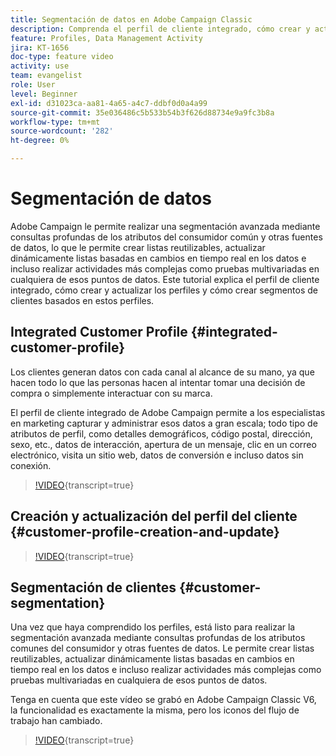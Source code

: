 ```yaml
---
title: Segmentación de datos en Adobe Campaign Classic
description: Comprenda el perfil de cliente integrado, cómo crear y actualizar los perfiles y cómo crear segmentos de clientes basados en estos perfiles.
feature: Profiles, Data Management Activity
jira: KT-1656
doc-type: feature video
activity: use
team: evangelist
role: User
level: Beginner
exl-id: d31023ca-aa81-4a65-a4c7-ddbf0d0a4a99
source-git-commit: 35e036486c5b533b54b3f626d88734e9a9fc3b8a
workflow-type: tm+mt
source-wordcount: '282'
ht-degree: 0%

---
```


# Segmentación de datos

Adobe Campaign le permite realizar una segmentación avanzada mediante consultas profundas de los atributos del consumidor común y otras fuentes de datos, lo que le permite crear listas reutilizables, actualizar dinámicamente listas basadas en cambios en tiempo real en los datos e incluso realizar actividades más complejas como pruebas multivariadas en cualquiera de esos puntos de datos. Este tutorial explica el perfil de cliente integrado, cómo crear y actualizar los perfiles y cómo crear segmentos de clientes basados en estos perfiles.

## Integrated Customer Profile {#integrated-customer-profile}

Los clientes generan datos con cada canal al alcance de su mano, ya que hacen todo lo que las personas hacen al intentar tomar una decisión de compra o simplemente interactuar con su marca.

El perfil de cliente integrado de Adobe Campaign permite a los especialistas en marketing capturar y administrar esos datos a gran escala; todo tipo de atributos de perfil, como detalles demográficos, código postal, dirección, sexo, etc., datos de interacción, apertura de un mensaje, clic en un correo electrónico, visita un sitio web, datos de conversión e incluso datos sin conexión.

>[!VIDEO](https://video.tv.adobe.com/v/23629?quality=12&learn=on){transcript=true}

## Creación y actualización del perfil del cliente {#customer-profile-creation-and-update}

>[!VIDEO](https://video.tv.adobe.com/v/23632?quality=12&learn=on){transcript=true}

## Segmentación de clientes  {#customer-segmentation}

Una vez que haya comprendido los perfiles, está listo para realizar la segmentación avanzada mediante consultas profundas de los atributos comunes del consumidor y otras fuentes de datos. Le permite crear listas reutilizables, actualizar dinámicamente listas basadas en cambios en tiempo real en los datos e incluso realizar actividades más complejas como pruebas multivariadas en cualquiera de esos puntos de datos.

Tenga en cuenta que este vídeo se grabó en Adobe Campaign Classic V6, la funcionalidad es exactamente la misma, pero los iconos del flujo de trabajo han cambiado.

>[!VIDEO](https://video.tv.adobe.com/v/23635?quality=12&learn=on){transcript=true}


